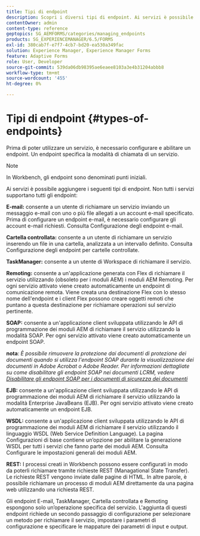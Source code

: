 ```yaml
---
title: Tipi di endpoint
description: Scopri i diversi tipi di endpoint. Ai servizi è possibile aggiungere diversi tipi di endpoint, ad esempio E-mail, Cartella controllata e molto altro ancora.
contentOwner: admin
content-type: reference
geptopics: SG_AEMFORMS/categories/managing_endpoints
products: SG_EXPERIENCEMANAGER/6.5/FORMS
exl-id: 380cab7f-e7f7-4cb7-bd20-ea530a349fac
solution: Experience Manager, Experience Manager Forms
feature: Adaptive Forms
role: User, Developer
source-git-commit: 539da06db98395ae6eaee8103a3e4b31204abbb8
workflow-type: tm+mt
source-wordcount: '455'
ht-degree: 0%

---
```


# Tipi di endpoint {#types-of-endpoints}

Prima di poter utilizzare un servizio, è necessario configurare e abilitare un endpoint. Un endpoint specifica la modalità di chiamata di un servizio.

>[!NOTE]
>
>In Workbench, gli endpoint sono denominati punti iniziali.

Ai servizi è possibile aggiungere i seguenti tipi di endpoint. Non tutti i servizi supportano tutti gli endpoint:

**E-mail:** consente a un utente di richiamare un servizio inviando un messaggio e-mail con uno o più file allegati a un account e-mail specificato. Prima di configurare un endpoint e-mail, è necessario configurare gli account e-mail richiesti. Consulta Configurazione degli endpoint e-mail.

**Cartella controllata:** consente a un utente di richiamare un servizio inserendo un file in una cartella, analizzata a un intervallo definito. Consulta Configurazione degli endpoint per cartelle controllate.

**TaskManager:** consente a un utente di Workspace di richiamare il servizio.

**Remoting:** consente a un&#39;applicazione generata con Flex di richiamare il servizio utilizzando (obsoleto per i moduli AEM) i moduli AEM Remoting. Per ogni servizio attivato viene creato automaticamente un endpoint di comunicazione remota. Viene creata una destinazione Flex con lo stesso nome dell&#39;endpoint e i client Flex possono creare oggetti remoti che puntano a questa destinazione per richiamare operazioni sul servizio pertinente.

**SOAP:** consente a un&#39;applicazione client sviluppata utilizzando le API di programmazione dei moduli AEM di richiamare il servizio utilizzando la modalità SOAP. Per ogni servizio attivato viene creato automaticamente un endpoint SOAP.

**nota**: *È possibile rimuovere la protezione dai documenti di protezione dei documenti quando si utilizza l&#39;endpoint SOAP durante la visualizzazione dei documenti in Adobe Acrobat o Adobe Reader. Per informazioni dettagliate su come disabilitare gli endpoint SOAP nei documenti LCRM, vedere [Disabilitare gli endpoint SOAP per i documenti di sicurezza dei documenti](/help/forms/using/admin-help/configuring-client-server-options.md#disable-soap-endpoints-for-document-security-documents)*

**EJB:** consente a un&#39;applicazione client sviluppata utilizzando le API di programmazione dei moduli AEM di richiamare il servizio utilizzando la modalità Enterprise JavaBeans (EJB). Per ogni servizio attivato viene creato automaticamente un endpoint EJB.

**WSDL:** consente a un&#39;applicazione client sviluppata utilizzando le API di programmazione dei moduli AEM di richiamare il servizio utilizzando il linguaggio WSDL (Web Service Definition Language). La pagina Configurazioni di base contiene un’opzione per abilitare la generazione WSDL per tutti i servizi che fanno parte dei moduli AEM. Consulta Configurare le impostazioni generali dei moduli AEM.

**REST:** I processi creati in Workbench possono essere configurati in modo da poterli richiamare tramite richieste REST (Managational State Transfer). Le richieste REST vengono inviate dalle pagine di HTML. In altre parole, è possibile richiamare un processo di moduli AEM direttamente da una pagina web utilizzando una richiesta REST.

Gli endpoint E-mail, TaskManager, Cartella controllata e Remoting espongono solo un’operazione specifica del servizio. L&#39;aggiunta di questi endpoint richiede un secondo passaggio di configurazione per selezionare un metodo per richiamare il servizio, impostare i parametri di configurazione e specificare le mappature dei parametri di input e output.
